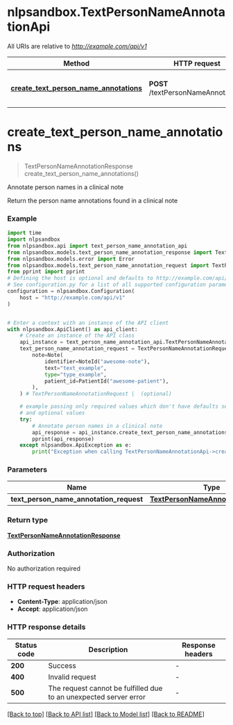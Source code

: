 # nlpsandbox.TextPersonNameAnnotationApi

All URIs are relative to *http://example.com/api/v1*

Method | HTTP request | Description
------------- | ------------- | -------------
[**create_text_person_name_annotations**](TextPersonNameAnnotationApi.md#create_text_person_name_annotations) | **POST** /textPersonNameAnnotations | Annotate person names in a clinical note


# **create_text_person_name_annotations**
> TextPersonNameAnnotationResponse create_text_person_name_annotations()

Annotate person names in a clinical note

Return the person name annotations found in a clinical note

### Example

```python
import time
import nlpsandbox
from nlpsandbox.api import text_person_name_annotation_api
from nlpsandbox.models.text_person_name_annotation_response import TextPersonNameAnnotationResponse
from nlpsandbox.models.error import Error
from nlpsandbox.models.text_person_name_annotation_request import TextPersonNameAnnotationRequest
from pprint import pprint
# Defining the host is optional and defaults to http://example.com/api/v1
# See configuration.py for a list of all supported configuration parameters.
configuration = nlpsandbox.Configuration(
    host = "http://example.com/api/v1"
)


# Enter a context with an instance of the API client
with nlpsandbox.ApiClient() as api_client:
    # Create an instance of the API class
    api_instance = text_person_name_annotation_api.TextPersonNameAnnotationApi(api_client)
    text_person_name_annotation_request = TextPersonNameAnnotationRequest(
        note=Note(
            identifier=NoteId("awesome-note"),
            text="text_example",
            type="type_example",
            patient_id=PatientId("awesome-patient"),
        ),
    ) # TextPersonNameAnnotationRequest |  (optional)

    # example passing only required values which don't have defaults set
    # and optional values
    try:
        # Annotate person names in a clinical note
        api_response = api_instance.create_text_person_name_annotations(text_person_name_annotation_request=text_person_name_annotation_request)
        pprint(api_response)
    except nlpsandbox.ApiException as e:
        print("Exception when calling TextPersonNameAnnotationApi->create_text_person_name_annotations: %s\n" % e)
```


### Parameters

Name | Type | Description  | Notes
------------- | ------------- | ------------- | -------------
 **text_person_name_annotation_request** | [**TextPersonNameAnnotationRequest**](TextPersonNameAnnotationRequest.md)|  | [optional]

### Return type

[**TextPersonNameAnnotationResponse**](TextPersonNameAnnotationResponse.md)

### Authorization

No authorization required

### HTTP request headers

 - **Content-Type**: application/json
 - **Accept**: application/json


### HTTP response details
| Status code | Description | Response headers |
|-------------|-------------|------------------|
**200** | Success |  -  |
**400** | Invalid request |  -  |
**500** | The request cannot be fulfilled due to an unexpected server error |  -  |

[[Back to top]](#) [[Back to API list]](../README.md#documentation-for-api-endpoints) [[Back to Model list]](../README.md#documentation-for-models) [[Back to README]](../README.md)

